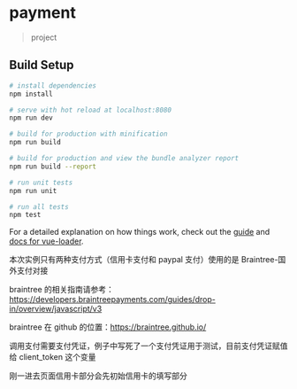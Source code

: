# payment

> project

## Build Setup

```bash
# install dependencies
npm install

# serve with hot reload at localhost:8080
npm run dev

# build for production with minification
npm run build

# build for production and view the bundle analyzer report
npm run build --report

# run unit tests
npm run unit

# run all tests
npm test
```

For a detailed explanation on how things work, check out the [guide](http://vuejs-templates.github.io/webpack/) and [docs for vue-loader](http://vuejs.github.io/vue-loader).

本次实例只有两种支付方式（信用卡支付和 paypal 支付）使用的是 Braintree-国外支付对接

braintree 的相关指南请参考：https://developers.braintreepayments.com/guides/drop-in/overview/javascript/v3

braintree 在 github 的位置：https://braintree.github.io/

调用支付需要支付凭证，例子中写死了一个支付凭证用于测试，目前支付凭证赋值给 client_token 这个变量

刚一进去页面信用卡部分会先初始信用卡的填写部分
